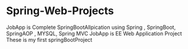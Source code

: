 # Spring-Web-Projects

JobApp is Complete SpringBootAllpication using Spring , SpringBoot, SpringAOP , MYSQL, Spring MVC
JobApp is EE Web Application Project
These is my first springBootProject

